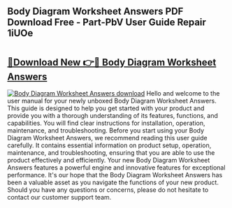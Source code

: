 ## Body Diagram Worksheet Answers PDF Download Free - Part-PbV User Guide Repair 1iUOe

# <h2><a href="http://dfjus5.blite.top/?on=Body+Diagram+Worksheet+Answers">🔗Download New 👉🔴 Body Diagram Worksheet Answers</a></h2>

[![Body Diagram Worksheet Answers download](https://i.imgur.com/lujVjoI.png)](http://dfjus5.blite.top/?on=Body+Diagram+Worksheet+Answers)
Hello and welcome to the user manual for your newly unboxed Body Diagram Worksheet Answers. This guide is designed to help you get started with your product and provide you with a thorough understanding of its features, functions, and capabilities. You will find clear instructions for installation, operation, maintenance, and troubleshooting. Before you start using your Body Diagram Worksheet Answers, we recommend reading this user guide carefully. It contains essential information on product setup, operation, maintenance, and troubleshooting, ensuring that you are able to use the product effectively and efficiently. Your new Body Diagram Worksheet Answers features a powerful engine and innovative features for exceptional performance. It's our hope that the Body Diagram Worksheet Answers has been a valuable asset as you navigate the functions of your new product. Should you have any questions or concerns, please do not hesitate to contact our customer support team.
